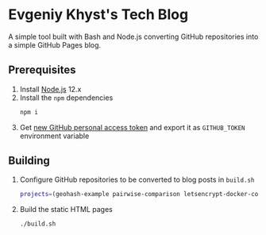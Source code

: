 # Evgeniy Khyst's Tech Blog

A simple tool built with Bash and Node.js converting GitHub repositories into a simple GitHub Pages blog.

## Prerequisites

1. Install [Node.js](https://nodejs.org/en/download/) 12.x
2. Install the `npm` dependencies
    ```bash
    npm i
    ```
3. Get [new GitHub personal access token](https://github.com/settings/tokens/new) and export it as `GITHUB_TOKEN` environment variable

## Building

1. Configure GitHub repositories to be converted to blog posts in `build.sh`
    ```bash
    projects=(geohash-example pairwise-comparison letsencrypt-docker-compose)
    ```
2. Build the static HTML pages
    ```bash
    ./build.sh
    ```